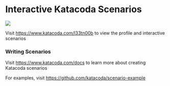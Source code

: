 # Interactive Katacoda Scenarios

[![](http://shields.katacoda.com/katacoda/l33tn00b/count.svg)](https://www.katacoda.com/l33tn00b "Get your profile on Katacoda.com")

Visit https://www.katacoda.com/l33tn00b to view the profile and interactive scenarios

### Writing Scenarios
Visit https://www.katacoda.com/docs to learn more about creating Katacoda scenarios

For examples, visit https://github.com/katacoda/scenario-example
